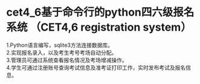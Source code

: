 # cet4_6基于命令行的python四六级报名系统 （CET4,6 registration system）<br>
 1.Python语言编写，sqlite3方法连接数据库。<br>
 2.实现报名录入，以及考生考号考场自动分配。<br>
 3.管理员可通过系统查看报名情况及考场增减操作。<br>
 4.学生可通过注册账号查询考试信息及准考证打印工作，实时发布考试及报名信息。<br>
 
